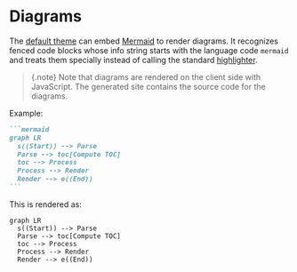 # Diagrams

The [default theme](default-theme.md) can embed [Mermaid](http://knsv.github.io/mermaid/) to render diagrams. It recognizes fenced code blocks whose info string starts with the language code `mermaid` and treats them specially instead of calling the standard [highlighter](highlighting.md).

> {.note}
> Note that diagrams are rendered on the client side with JavaScript. The generated site contains the source code for the diagrams.

Example:

````markdown
```mermaid
graph LR
  s((Start)) --> Parse
  Parse --> toc[Compute TOC]
  toc --> Process
  Process --> Render
  Render --> e((End))
```
````

This is rendered as:

```mermaid
graph LR
  s((Start)) --> Parse
  Parse --> toc[Compute TOC]
  toc --> Process
  Process --> Render
  Render --> e((End))
```
